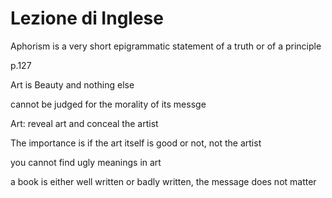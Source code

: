 # Lezione di Inglese


Aphorism is a very short epigrammatic statement of a truth or of a principle

p.127

Art is Beauty and nothing else

cannot be judged for the morality of its messge

Art: reveal art and conceal the artist

The importance is if the art itself is good or not, not the artist

you cannot find ugly meanings in art

a book is either well written or badly written, the message does not matter
<!--stackedit_data:
eyJoaXN0b3J5IjpbMTE2MTA4Njk0OSwtNjcxMjE2Mjk5XX0=
-->